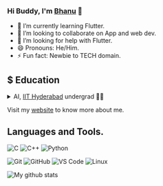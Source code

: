 ### Hi Buddy, I'm <a href="https://white-devil09.github.io/">Bhanu</a> 👋

- 🌱 I’m currently learning Flutter.
- 👯 I’m looking to collaborate on App and web dev.
- 🤔 I’m looking for help with Flutter.
- 😄 Pronouns: He/Him.
- ⚡ Fun fact: Newbie to TECH domain.

## $ Education

<details>
<summary>AI, <a href="https://iith.ac.in/">IIT Hyderabad</a> undergrad 👨‍🎓</summary>
<ul>
  <li>Bachelor of Technology in Artificial Intelligence. (2021 - 2025)</li>
</ul>
</details>

Visit my [website](https://white-devil09.github.io/) to know more about me.

## Languages  and Tools.

![C](https://img.shields.io/badge/C-00599C?style=flat-square&logo=c&logoColor=white)
![C++](https://img.shields.io/badge/C%2B%2B-00599C?style=flat-square&logo=c%2B%2B&logoColor=white)
![Python](https://img.shields.io/badge/Python-3776AB?style=flat-square&logo=python&logoColor=white)

![Git](https://img.shields.io/badge/-Git-F05032?style=flat-square&logo=git&logoColor=white)
![GitHub](https://img.shields.io/badge/-GitHub-181717?style=flat-square&logo=github)
![VS Code](https://img.shields.io/badge/-VS%20Code-007ACC?style=flat-square&logo=visual-studio-code)
![Linux](https://img.shields.io/badge/Linux-FCC624?style=flat-square&logo=linux&logoColor=black)

![My github stats](https://github-readme-stats.vercel.app/api?username=White-Devil09&show_icons=true&theme=radical)
